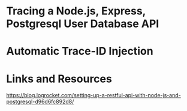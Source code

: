 
# Tracing a Node.js, Express, Postgresql User Database API



# Automatic Trace-ID Injection 



# Links and Resources 

https://blog.logrocket.com/setting-up-a-restful-api-with-node-js-and-postgresql-d96d6fc892d8/